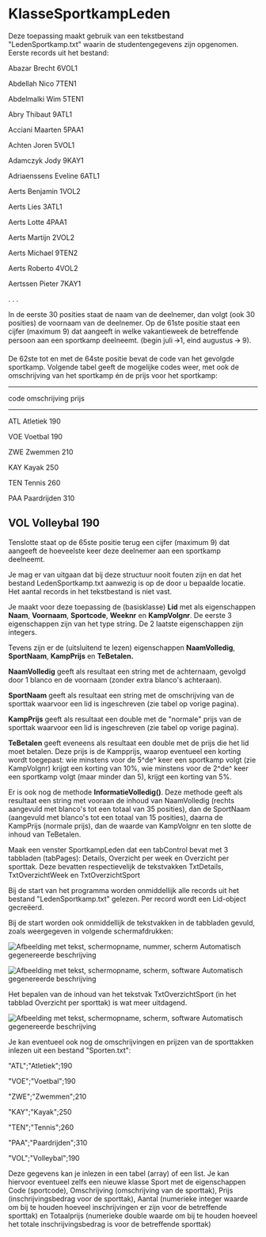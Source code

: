 # KlasseSportkampLeden

Deze toepassing maakt gebruik van een tekstbestand "LedenSportkamp.txt"
waarin de studentengegevens zijn opgenomen. Eerste records uit het
bestand:

Abazar Brecht 6VOL1

Abdellah Nico 7TEN1

Abdelmalki Wim 5TEN1

Abry Thibaut 9ATL1

Acciani Maarten 5PAA1

Achten Joren 5VOL1

Adamczyk Jody 9KAY1

Adriaenssens Eveline 6ATL1

Aerts Benjamin 1VOL2

Aerts Lies 3ATL1

Aerts Lotte 4PAA1

Aerts Martijn 2VOL2

Aerts Michael 9TEN2

Aerts Roberto 4VOL2

Aertssen Pieter 7KAY1

. . .

In de eerste 30 posities staat de naam van de deelnemer, dan volgt (ook
30 posities) de voornaam van de deelnemer. Op de 61ste positie staat
een cijfer (maximum 9) dat aangeeft in welke vakantieweek de betreffende
persoon aan een sportkamp deelneemt. (begin juli 🡪1, eind augustus 🡪 9).

De 62ste tot en met de 64ste positie bevat de code van het gevolgde
sportkamp. Volgende tabel geeft de mogelijke codes weer, met ook de
omschrijving van het sportkamp én de prijs voor het sportkamp:

  ------------------------------------------------------------------------
  code                 omschrijving                   prijs
  -------------------- ------------------------------ --------------------
  ATL                  Atletiek                       190

  VOE                  Voetbal                        190

  ZWE                  Zwemmen                        210

  KAY                  Kayak                          250

  TEN                  Tennis                         260

  PAA                  Paardrijden                    310

  VOL                  Volleybal                      190
  ------------------------------------------------------------------------

Tenslotte staat op de 65ste positie terug een cijfer (maximum 9) dat
aangeeft de hoeveelste keer deze deelnemer aan een sportkamp deelneemt.

Je mag er van uitgaan dat bij deze structuur nooit fouten zijn en dat
het bestand LedenSportkamp.txt aanwezig is op de door u bepaalde
locatie. Het aantal records in het tekstbestand is niet vast.

Je maakt voor deze toepassing de (basisklasse) **Lid** met als
eigenschappen **Naam**, **Voornaam**, **Sportcode**, **Weeknr** en
**KampVolgnr**. De eerste 3 eigenschappen zijn van het type string. De 2
laatste eigenschappen zijn integers.

Tevens zijn er de (uitsluitend te lezen) eigenschappen **NaamVolledig**,
**SportNaam**, **KampPrijs** en **TeBetalen.**

**NaamVolledig** geeft als resultaat een string met de achternaam,
gevolgd door 1 blanco en de voornaam (zonder extra blanco's achteraan).

**SportNaam** geeft als resultaat een string met de omschrijving van de
sporttak waarvoor een lid is ingeschreven (zie tabel op vorige pagina).

**KampPrijs** geeft als resultaat een double met de "normale" prijs van
de sporttak waarvoor een lid is ingeschreven (zie tabel op vorige
pagina).

**TeBetalen** geeft eveneens als resultaat een double met de prijs die
het lid moet betalen. Deze prijs is de Kampprijs, waarop eventueel een
korting wordt toegepast: wie minstens voor de 5^de^ keer een sportkamp
volgt (zie KampVolgnr) krijgt een korting van 10%, wie minstens voor de
2^de^ keer een sportkamp volgt (maar minder dan 5), krijgt een korting
van 5%.

Er is ook nog de methode **InformatieVolledig()**. Deze methode geeft
als resultaat een string met vooraan de inhoud van NaamVolledig (rechts
aangevuld met blanco's tot een totaal van 35 posities), dan de SportNaam
(aangevuld met blanco's tot een totaal van 15 posities), daarna de
KampPrijs (normale prijs), dan de waarde van KampVolgnr en ten slotte de
inhoud van TeBetalen.

Maak een venster SportkampLeden dat een tabControl bevat met 3 tabbladen
(tabPages): Details, Overzicht per week en Overzicht per sporttak. Deze
bevatten respectievelijk de tekstvakken TxtDetails, TxtOverzichtWeek en
TxtOverzichtSport

Bij de start van het programma worden onmiddellijk alle records uit het
bestand "LedenSportkamp.txt" gelezen. Per record wordt een Lid-object
gecreëerd.

Bij de start worden ook onmiddellijk de tekstvakken in de tabbladen
gevuld, zoals weergegeven in volgende schermafdrukken:

![Afbeelding met tekst, schermopname, nummer, scherm Automatisch
gegenereerde
beschrijving](./media/image1.png)

![Afbeelding met tekst, schermopname, scherm, software Automatisch
gegenereerde
beschrijving](./media/image2.png)

Het bepalen van de inhoud van het tekstvak TxtOverzichtSport (in het
tabblad Overzicht per sporttak) is wat meer uitdagend.

![Afbeelding met tekst, schermopname, scherm, software Automatisch
gegenereerde
beschrijving](./media/image3.png)

Je kan eventueel ook nog de omschrijvingen en prijzen van de sporttakken
inlezen uit een bestand "Sporten.txt":

\"ATL\";\"Atletiek\";190

\"VOE\";\"Voetbal\";190

\"ZWE\";\"Zwemmen\";210

\"KAY\";\"Kayak\";250

\"TEN\";\"Tennis\";260

\"PAA\";\"Paardrijden\";310

\"VOL\";\"Volleybal\";190

Deze gegevens kan je inlezen in een tabel (array) of een list. Je kan
hiervoor eventueel zelfs een nieuwe klasse Sport met de eigenschappen
Code (sportcode), Omschrijving (omschrijving van de sporttak), Prijs
(inschrijvingsbedrag voor de sporttak), Aantal (numerieke integer waarde
om bij te houden hoeveel inschrijvingen er zijn voor de betreffende
sporttak) en Totaalprijs (numerieke double waarde om bij te houden
hoeveel het totale inschrijvingsbedrag is voor de betreffende sporttak)
